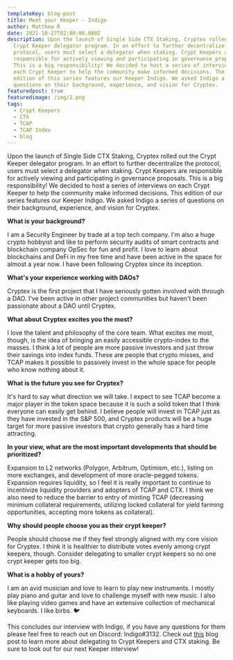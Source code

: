 ```yaml
---
templateKey: blog-post
title: Meet your Keeper - Indigo
author: Matthew R
date: 2021-10-27T02:00:00.000Z
description: Upon the launch of Single Side CTX Staking, Cryptex rolled out the
  Crypt Keeper delegator program. In an effort to further decentralize the
  protocol, users must select a delegator when staking. Crypt Keepers are
  responsible for actively viewing and participating in governance proposals.
  This is a big responsibility! We decided to host a series of interviews on
  each Crypt Keeper to help the community make informed decisions. The first
  edition of this series features our Keeper Indigo. We asked Indigo a series of
  questions on their background, experience, and vision for Cryptex.
featuredpost: true
featuredimage: /img/2.png
tags:
  - Crypt Keepers
  - CTX
  - TCAP
  - TCAP Index
  - blog
---
```

Upon the launch of Single Side CTX Staking, Cryptex rolled out the Crypt Keeper delegator program. In an effort to further decentralize the protocol, users must select a delegator when staking. Crypt Keepers are responsible for actively viewing and participating in governance proposals. This is a big responsibility! We decided to host a series of interviews on each Crypt Keeper to help the community make informed decisions. This edition of our series features our Keeper Indigo. We asked Indigo a series of questions on their background, experience, and vision for Cryptex.

**What is your background?**

I am a Security Engineer by trade at a top tech company. I'm also a huge crypto hobbyist and like to perform security audits of smart contracts and blockchain company OpSec for fun and profit. I love to learn about blockchains and DeFi in my free time and have been active in the space for almost a year now. I have been following Cryptex since its inception.

**What's your experience working with DAOs?**

Cryptex is the first project that I have seriously gotten involved with through a DAO. I've been active in other project communities but haven't been passionate about a DAO until Cryptex.

**What about Cryptex excites you the most?**

I love the talent and philosophy of the core team. What excites me most, though, is the idea of bringing an easily accessible crypto-index to the masses. I think a lot of people are more passive investors and just throw their savings into index funds. These are people that crypto misses, and TCAP makes it possible to passively invest in the whole space for people who know nothing about it.

**What is the future you see for Cryptex?**

It's hard to say what direction we will take. I expect to see TCAP become a major player in the token space because it is such a solid token that I think everyone can easily get behind. I believe people will invest in TCAP just as they have invested in the S&P 500, and Cryptex products will be a huge target for more passive investors that crypto generally has a hard time attracting.

**In your view, what are the most important developments that should be prioritized?** 

Expansion to L2 networks (Polygon, Arbitrum, Optimism, etc.), listing on more exchanges, and development of more oracle-pegged tokens. Expansion requires liquidity, so I feel it is really important to continue to incentivize liquidity providers and adopters of TCAP and CTX. I think we also need to reduce the barrier to entry of minting TCAP (decreasing minimum collateral requirements, utilizing locked collateral for yield farming opportunities, accepting more tokens as collateral).

**Why should people choose you as their crypt keeper?**

People should choose me if they feel strongly aligned with my core vision for Cryptex. I think it is healthier to distribute votes evenly among crypt keepers, though. Consider delegating to smaller crypt keepers so no one crypt keeper gets too big.

**What is a hobby of yours?**

I am an avid musician and love to learn to play new instruments. I mostly play piano and guitar and love to challenge myself with new music. I also like playing video games and have an extensive collection of mechanical keyboards. I like birbs. 🐦

This concludes our interview with Indigo, if you have any questions for them please feel free to reach out on Discord: Indigo#3132. Check out [this](https://cryptex.finance/blog/2021-10-07-how-to-use-single-side-staking-delegate-to-crypt-keepers/) blog post to learn more about delegating to Crypt Keepers and CTX staking. Be sure to look out for our next Keeper interview!